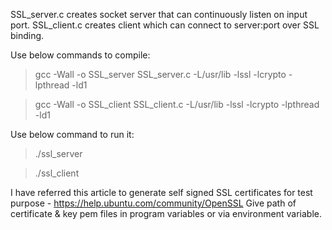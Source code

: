 SSL_server.c creates socket server that can continuously listen on input port.
SSL_client.c creates client which can connect to server:port over SSL binding.

Use below commands to compile:
>gcc -Wall -o SSL_server SSL_server.c -L/usr/lib -lssl -lcrypto -lpthread -ld1

>gcc -Wall -o SSL_client SSL_client.c -L/usr/lib -lssl -lcrypto -lpthread -ld1

Use below command to run it:
>./ssl_server <port>

>./ssl_client <server> <port>

I have referred this article to generate self signed SSL certificates for test purpose -
https://help.ubuntu.com/community/OpenSSL 
Give path of certificate & key pem files in program variables or via environment variable.
